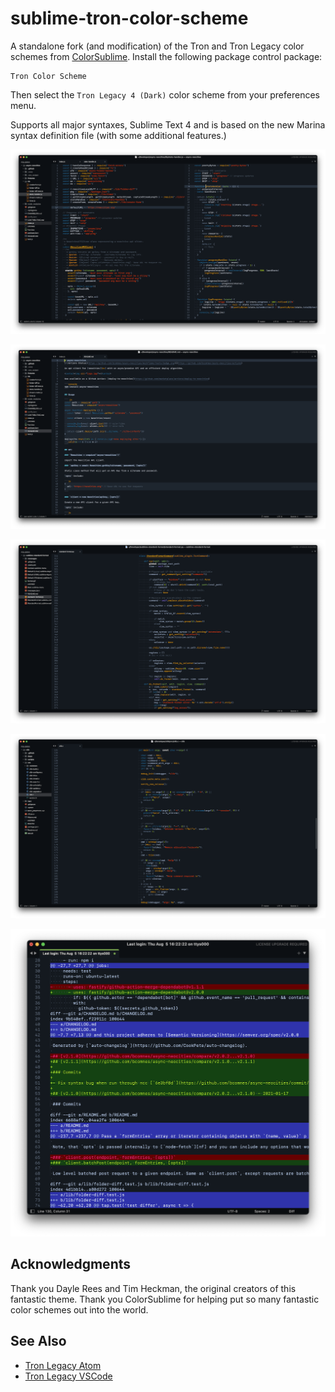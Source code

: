 # sublime-tron-color-scheme

A standalone fork (and modification) of the Tron and Tron Legacy color schemes from [ColorSublime](http://colorsublime.com/?q=tron). Install the following package control package:

```
Tron Color Scheme
```

Then select the `Tron Legacy 4 (Dark)` color scheme from your preferences menu.

Supports all major syntaxes, Sublime Text 4 and is based on the new Marina syntax definition file (with some additional features.)

![](screenshots/js.png)

![](screenshots/md.png)

![](screenshots/py.png)

![](screenshots/c.png)

![](screenshots/diff.png)

## Acknowledgments

Thank you Dayle Rees and Tim Heckman, the original creators of this fantastic theme.  Thank you ColorSublime for helping put so many fantastic color schemes out into the world.

## See Also

- [Tron Legacy Atom](https://atom.io/themes/one-tron-legacy-syntax)
- [Tron Legacy VSCode](https://marketplace.visualstudio.com/items?itemName=bcomnes.tron-legacy)
